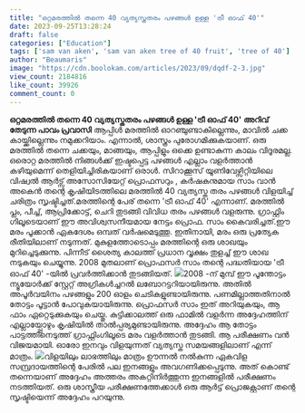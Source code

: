 ```yaml
---
title: "ഒറ്റമരത്തിൽ തന്നെ 40 വ്യത്യസ്തതരം പഴങ്ങൾ ഉള്ള 'ട്രീ ഓഫ് 40'"
date: 2023-09-25T13:28:24
draft: false
categories: ["Education"]
tags: ['sam van aken', 'sam van aken tree of 40 fruit', 'tree of 40']
author: "Beaumaris"
image: "https://cdn.boolokam.com/articles/2023/09/dqdf-2-3.jpg"
view_count: 2184816
like_count: 39926
comment_count: 0
---
```


**ഒറ്റമരത്തിൽ തന്നെ 40 വ്യത്യസ്തതരം പഴങ്ങൾ ഉള്ള 'ട്രീ ഓഫ് 40'** **അറിവ് തേടുന്ന പാവം പ്രവാസി** ആപ്പിൾ മരത്തിൽ ഓറഞ്ചുണ്ടാകില്ലെന്നും, മാവിൽ ചക്ക കായ്ക്കില്ലെന്നും നമുക്കറിയാം. എന്നാൽ, ശാസ്ത്രം പുരോഗമിക്കുകയാണ്. ഒരു മരത്തിൽ തന്നെ ചക്കയും, മാങ്ങയും, ആപ്പിളും ഒക്കെ ഉണ്ടാകുന്ന കാലം വിദൂരമല്ല. ഒരൊറ്റ മരത്തിൽ നിങ്ങൾക്ക് ഇഷ്ടപ്പെട്ട പഴങ്ങൾ എല്ലാം വളർത്താൻ കഴിയുമെന്ന് തെളിയിച്ചിരികയാണ് ഒരാൾ. സിറാക്കൂസ് യൂണിവേഴ്സിറ്റിയിലെ വിഷ്വൽ ആർട്സ് അസോസിയേറ്റ് പ്രൊഫസറും , കർഷകനുമായ സാം വാൻ അകെൻ തന്റെ കൃഷിയിടത്തിലെ മരത്തിൽ 40 വ്യത്യസ്ത തരം പഴങ്ങൾ വിളയിച്ച് ചരിത്രം സൃഷ്ടിച്ചത്.മരത്തിന്റെ പേര് തന്നെ 'ട്രീ ഓഫ് 40' എന്നാണ്. മരത്തിൽ പ്ലം, പീച്ച്, ആപ്രിക്കോട്ട്, ചെറി തുടങ്ങി വിവിധ തരം പഴങ്ങൾ വളരുന്നു. ഗ്രാഫ്റ്റിം​ഗിലൂടെയാണ് ഈ അവിശ്വസനീയമായ നേട്ടം പ്രൊഫ. സാം കൈവരിച്ചത്.ഈ മരം പൂക്കാൻ ഏകദേശം ഒമ്പത് വർഷമെടുത്തു. ഇതിനായി, മരം ഒരു പ്രത്യേക രീതിയിലാണ് നടുന്നത്. മുകുളത്തോടൊപ്പം മരത്തിന്റെ ഒരു ശാഖയും മുറിച്ചെടുക്കുന്നു. പിന്നീട് ശൈത്യ കാലത്ത് പ്രധാന വൃക്ഷം തുളച്ച് ഈ ശാഖ നടുകയും ചെയ്യുന്നു. 2008 മുതലാണ് പ്രൊഫസർ സാം തന്റെ പദ്ധതിയായ 'ട്രീ ഓഫ് 40' -യിൽ പ്രവർത്തിക്കാൻ തുടങ്ങിയത്. ![](https://cdn.boolokam.com/articles/2023/09/ss-1.jpg)2008 -ന് മുമ്പ് ഈ പൂന്തോട്ടം ന്യൂയോർക്ക് സ്റ്റേറ്റ് അഗ്രികൾച്ചറൽ ലബോറട്ടറിയായിരുന്നു. അതിൽ അപൂർവയിനം പഴങ്ങളും 200 ഓളം ചെടികളുണ്ടായിരുന്നു. പണമില്ലാത്തതിനാൽ തോട്ടം പൂട്ടാൻ പോവുകയായിരുന്നു. പ്രൊഫസർ സാം ഇത് അറിയുകയും, ആ ഫാം ഏറ്റെടുക്കുകയും ചെയ്തു. കുട്ടിക്കാലത്ത് ഒരു ഫാമിൽ വളർന്ന അദ്ദേഹത്തിന് എല്ലായ്പ്പോഴും കൃഷിയിൽ താൽപ്പര്യമുണ്ടായിരുന്നു. അദ്ദേഹം ആ തോട്ടം പാട്ടത്തിനെടുത്ത് ഗ്രാഫ്റ്റിംഗിലൂടെ മരം വളർത്താൻ തുടങ്ങി. ആ പരീക്ഷണം വൻ വിജയമായി. ഓരോ ഇനവും വിളയുന്നത് വ്യത്യസ്ത സമയങ്ങളിലാണ് എന്ന് മാത്രം. ![](https://cdn.boolokam.com/articles/2023/09/dqdqddqqd.jpg)വിളയിലും ലാഭത്തിലും മാത്രം ഊന്നൽ നൽകുന്ന ഏകവിള സമ്പ്രദായത്തിന്റെ പേരിൽ പല ഇനങ്ങളും അവഗണിക്കപ്പെടുന്നു. അത് കൊണ്ട് തന്നെയാണ് അദ്ദേഹം അത്തരം അകറ്റിനിർത്തുന്ന ഇനങ്ങളിൽ പരീക്ഷണം നടത്തിയത്. ഒരു ശാസ്ത്രീയ പരീക്ഷണത്തേക്കാൾ ഒരു ആർട്ട് പ്രൊജക്റ്റാണ് തന്റെ സൃഷ്ടിയെന്ന് അദ്ദേഹം പറയുന്നു.
